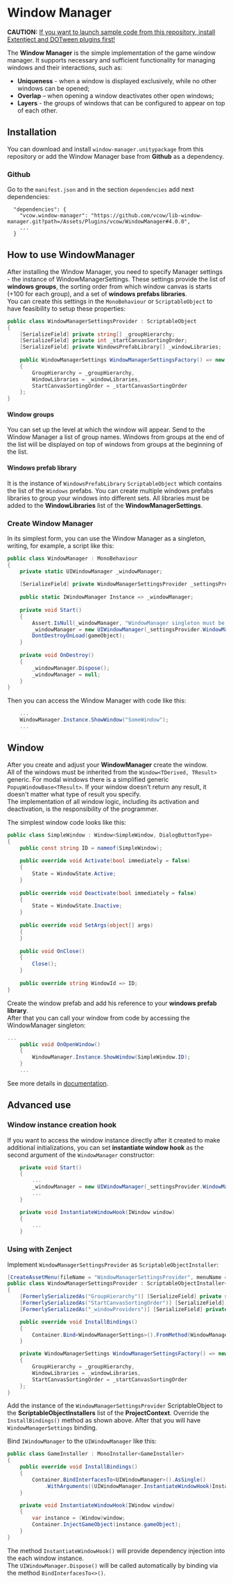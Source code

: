 # Window Manager

**CAUTION:** <u>If you want to launch sample code from this repository, install Extentject and DOTween plugins
first!</u>

The **Window Manager** is the simple implementation of the game window manager. It supports necessary and sufficient
functionality for managing windows and their interactions, such as:

* **Uniqueness** - when a window is displayed exclusively, while no other windows can be opened;
* **Overlap** – when opening a window deactivates other open windows;
* **Layers** - the groups of windows that can be configured to appear on top of each other.

## Installation

You can download and install <code>window-manager.unitypackage</code> from this repository or add the Window Manager
base from **Github** as a dependency.

### Github

Go to the <code>manifest.json</code> and in the section <code>dependencies</code> add next dependencies:

```
  "dependencies": {
    "vcow.window-manager": "https://github.com/vcow/lib-window-manager.git?path=/Assets/Plugins/vcow/WindowManager#4.0.0",
    ...
  }
```

## How to use WindowManager

After installing the Window Manager, you need to specify Manager settings - the instance of WindowManagerSettings. These
settings provide the list of **windows groups**, the sorting order from which window canvas is starts (+100 for each
group), and a set of **windows prefabs libraries**.<br/>
You can create this settings in the ```MonoBehaviour``` or ```ScriptableObject``` to have feasibility to setup these
properties:

```csharp
public class WindowManagerSettingsProvider : ScriptableObject
{
    [SerializeField] private string[] _groupHierarchy;
    [SerializeField] private int _startCanvasSortingOrder;
    [SerializeField] private WindowsPrefabLibrary[] _windowLibraries;
    
    public WindowManagerSettings WindowManagerSettingsFactory() => new WindowManagerSettings
    {
        GroupHierarchy = _groupHierarchy,
        WindowLibraries = _windowLibraries,
        StartCanvasSortingOrder = _startCanvasSortingOrder
    };
}
```

#### Window groups

You can set up the level at which the window will appear. Send to the Window Manager a list of group names. Windows from
groups at the end of the list will be displayed on top of windows from groups at the beginning of the list.

#### Windows prefab library

It is the instance of ```WindowsPrefabLibrary``` ```ScriptableObject``` which contains the list of the ```Windows```
prefabs. You can create multiple windows prefabs libraries to group your windows into different sets. All libraries must
be added to the **WindowLibraries** list of the **WindowManagerSettings**.

### Create Window Manager

In its simplest form, you can use the Window Manager as a singleton, writing, for example, a script like this:

```csharp
public class WindowManager : MonoBehaviour
{
    private static UIWindowManager _windowManager;
    
    [SerializeField] private WindowManagerSettingsProvider _settingsProvider;
    
    public static IWindowManager Instance => _windowManager;
    
    private void Start()
    {
        Assert.IsNull(_windowManager, "WindowManager singleton must be created once.");
        _windowManager = new UIWindowManager(_settingsProvider.WindowManagerSettingsFactory());
        DontDestroyOnLoad(gameObject);
    }
    
    private void OnDestroy()
    {
        _windowManager.Dispose();
        _windowManager = null;
    }
}
```

Then you can access the Window Manager with code like this:

```csharp
    ...
    WindowManager.Instance.ShowWindow("SomeWindow");
    ...
```

## Window

After you create and adjust your **WindowManager** create the window.<br/>
All of the windows must be inherited from the ```Window<TDerived, TResult>``` generic. For modal windows there is a
simplified generic ```PopupWindowBase<TResult>```. If your window doesn't return any result, it doesn't matter what type
of result you specify.<br/>
The implementation of all window logic, including its activation and deactivation, is the responsibility of the
programmer.<br/>

The simplest window code looks like this:

```csharp
public class SimpleWindow : Window<SimpleWindow, DialogButtonType>
{
    public const string ID = nameof(SimpleWindow);
    
    public override void Activate(bool immediately = false)
    {
        State = WindowState.Active;
    }
    
    public override void Deactivate(bool immediately = false)
    {
        State = WindowState.Inactive;
    }
    
    public override void SetArgs(object[] args)
    {
    }
    
    public void OnClose()
    {
        Close();
    }
    
    public override string WindowId => ID;
}
```

Create the window prefab and add his reference to your **windows prefab library**.<br/>
After that you can call your window from code by accessing the WindowManager singleton:

```csharp
...
    public void OnOpenWindow()
    {
        WindowManager.Instance.ShowWindow(SimpleWindow.ID);
    }
    ...
```

See more details in <a href="https://raw.githack.com/vcow/lib-window-manager/master/docs/html/namespaces.html">
documentation</a>.

## Advanced use

### Window instance creation hook

If you want to access the window instance directly after it created to make additional initializations, you can set **instantiate window hook** as the second argument of the ```WindowManager``` constructor:

```csharp
    private void Start()
    {
        ...
        _windowManager = new UIWindowManager(_settingsProvider.WindowManagerSettingsFactory(), InstantiateWindowHook);
        ...
    }

    private void InstantiateWindowHook(IWindow window)
    {
        ...
    }
```

### Using with Zenject

Implement ```WindowManagerSettingsProvider``` as ```ScriptableObjectInstaller```:
```csharp
[CreateAssetMenu(fileName = "WindowManagerSettingsProvider", menuName = "Window Manager/Window Manager Settings Provider")]
public class WindowManagerSettingsProvider : ScriptableObjectInstaller<WindowManagerSettingsProvider>
{
    [FormerlySerializedAs("GroupHierarchy")] [SerializeField] private string[] _groupHierarchy;
    [FormerlySerializedAs("StartCanvasSortingOrder")] [SerializeField] private int _startCanvasSortingOrder;
    [FormerlySerializedAs("_windowProviders")] [SerializeField] private WindowsPrefabLibrary[] _windowLibraries;

    public override void InstallBindings()
    {
        Container.Bind<WindowManagerSettings>().FromMethod(WindowManagerSettingsFactory).AsTransient();
    }

    private WindowManagerSettings WindowManagerSettingsFactory() => new WindowManagerSettings
    {
        GroupHierarchy = _groupHierarchy,
        WindowLibraries = _windowLibraries,
        StartCanvasSortingOrder = _startCanvasSortingOrder
    };
}
```
Add the instance of the ```WindowManagerSettingsProvider``` ScriptableObject to the **ScriptableObjectInstallers** list of the **ProjectContext**. Override the ```InstallBindings()``` method as shown above. After that you will have ```WindowManagerSettings``` binding.

Bind ```IWindowManager``` to the ```UIWindowManager``` like this:
```csharp
public class GameInstaller : MonoInstaller<GameInstaller>
{
    public override void InstallBindings()
    {
        Container.BindInterfacesTo<UIWindowManager>().AsSingle()
            .WithArguments((UIWindowManager.InstantiateWindowHook)InstantiateWindowHook);
    }

    private void InstantiateWindowHook(IWindow window)
    {
        var instance = (Window)window;
        Container.InjectGameObject(instance.gameObject);
    }
}
```
The method ```InstantiateWindowHook()``` will provide dependency injection into the each window instance.<br/>
The ```UIWindowManager.Dispose()``` will be called automatically by binding via the method ```BindInterfacesTo<>()```.